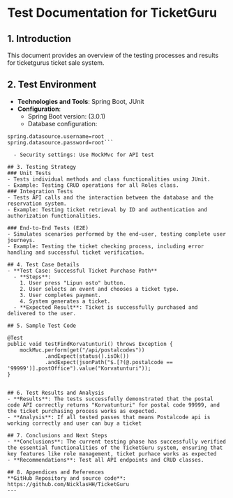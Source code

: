 # Test Documentation for TicketGuru

## 1. Introduction
This document provides an overview of the testing processes and results for ticketgurus ticket sale system.

## 2. Test Environment
- **Technologies and Tools**: Spring Boot, JUnit
- **Configuration**:
  - Spring Boot version: (3.0.1)
  - Database configuration:
```spring.datasource.url=jdbc:mariadb://localhost:3306/ticketguru
spring.datasource.username=root
spring.datasource.password=root```

  - Security settings: Use MockMvc for API test
    
## 3. Testing Strategy
### Unit Tests
- Tests individual methods and class functionalities using JUnit.
- Example: Testing CRUD operations for all Roles class.
### Integration Tests
- Tests API calls and the interaction between the database and the reservation system.
- Example: Testing ticket retrieval by ID and authentication and authorization functionalities.

### End-to-End Tests (E2E)
- Simulates scenarios performed by the end-user, testing complete user journeys.
- Example: Testing the ticket checking process, including error handling and successful ticket verification.
  
## 4. Test Case Details
- **Test Case: Successful Ticket Purchase Path**
  - **Steps**: 
    1. User press "Lipun osto" button.
    2. User selects an event and chooses a ticket type.
    3. User completes payment.
    4. System generates a ticket.
  - **Expected Result**: Ticket is successfully purchased and delivered to the user.

## 5. Sample Test Code
```
    @Test
    public void testFindKorvatunturi() throws Exception {
        mockMvc.perform(get("/api/postalcodes"))
                .andExpect(status().isOk())
                .andExpect(jsonPath("$.[?(@.postalcode == '99999')].postOffice").value("Korvatunturi"));
    }
```

## 6. Test Results and Analysis
- **Results**: The tests successfully demonstrated that the postal code API correctly returns "Korvatunturi" for postal code 99999, and the ticket purchasing process works as expected.
- **Analysis**: If all tested passes that means Postalcode api is working correctly and user can buy a ticket
  
## 7. Conclusions and Next Steps
- **Conclusions**: The current testing phase has successfully verified the essential functionalities of the TicketGuru system, ensuring that key features like role management, ticket purhace works as expected
- **Recommendations**: Test all API endpoints and CRUD classes.
  
## 8. Appendices and References
**GitHub Repository and source code**: 
https://github.com/NicklasHH/TicketGuru
---
